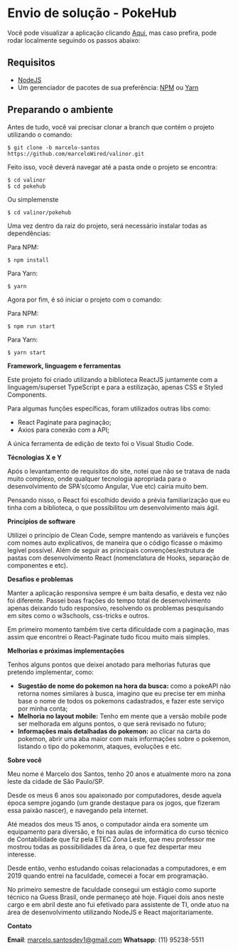 # Envio de solução - PokeHub 

Você pode visualizar a aplicação clicando [Aqui](https://pokehub-amber.vercel.app/), mas caso prefira, pode rodar localmente seguindo os passos abaixo:

## Requisitos
- [NodeJS](https://nodejs.org/en/download/)
- Um gerenciador de pacotes de sua preferência: [NPM](https://nodejs.org/en/download/) ou [Yarn](https://classic.yarnpkg.com/en/docs/install/#windows-stable)

## Preparando o ambiente

Antes de tudo, você vai precisar clonar a branch que contém o projeto utilizando o comando:

```
$ git clone -b marcelo-santos https://github.com/marceloWired/valinor.git
```

Feito isso, você deverá navegar até a pasta onde o projeto se encontra:

```
$ cd valinor
$ cd pokehub
```

Ou simplemenste

```
$ cd valinor/pokehub
```

Uma vez dentro da raiz do projeto, será necessário instalar todas as dependências:

Para NPM:
```
$ npm install
```

Para Yarn:
```
$ yarn
```

Agora por fim, é só iniciar o projeto com o comando:

Para NPM:
```
$ npm run start
```

Para Yarn:
```
$ yarn start
```


**Framework, linguagem e ferramentas**

Este projeto foi criado utilizando a biblioteca ReactJS juntamente com a linguagem/superset TypeScript e para a estilização, apenas CSS e Styled Components.

Para algumas funções específicas, foram utilizados outras libs como:

- React Paginate para paginação;
- Axios para conexão com a API;

A única ferramenta de edição de texto foi o Visual Studio Code.

**Técnologias X e Y**

Após o levantamento de requisitos do site, notei que não se tratava de nada muito complexo, onde qualquer tecnologia apropriada para o desenvolvimento de SPA's(como Angular, Vue etc) cairia muito bem.

Pensando nisso, o React foi escolhido devido a prévia familiarização que eu tinha com a biblioteca, o que possibilitou um desenvolvimento mais ágil.


**Princípios de software**

Utilizei o princípio de Clean Code, sempre mantendo as variáveis e funções com nomes auto explicativos, de maneira que o código ficasse o máximo legível possível. Além de seguir as principais convenções/estrutura de pastas com desenvolvimento React (nomenclatura de Hooks, separação de componentes e etc).

**Desafios e problemas**

Manter a aplicação responsiva sempre é um baita desafio, e desta vez não foi diferente. Passei boas frações do tempo total de desenvolvimento apenas deixando tudo responsivo, resolvendo os problemas pesquisando em sites como o w3schools, css-tricks e outros.

Em primeiro momento também tive certa dificuldade com a paginação, mas assim que encontrei o React-Paginate tudo ficou muito mais simples.

**Melhorias e próximas implementações**

Tenhos alguns pontos que deixei anotado para melhorias futuras que pretendo implementar, como:

- **Sugestão de nome do pokemon na hora da busca:** como a pokeAPI não retorna nomes similares à busca, imagino que eu precise ter em minha base o nome de todos os pokemons cadastrados, e fazer este serviço por minha conta;
- **Melhoria no layout mobile:** Tenho em mente que a versão mobile pode ser melhorada em alguns pontos, o que será revisado no futuro;
- **Informações mais detalhadas do pokemon:** ao clicar na carta do pokemon, abrir uma aba maior com mais informações sobre o pokemon, listando o tipo do pokemonm, ataques, evoluções e etc.


**Sobre você**

Meu nome é Marcelo dos Santos, tenho 20 anos e atualmente moro na zona leste da cidade de São Paulo/SP.

Desde os meus 6 anos sou apaixonado por computadores, desde aquela época sempre jogando (um grande destaque para os jogos, que fizeram essa paixão nascer), e navegando pela internet.

Até meados dos meus 15 anos, o computador ainda era somente um equipamento para diversão, e foi nas aulas de informática  do curso técnico de Contabilidade que fiz pela ETEC Zona Leste, que meu professor me mostrou todas as possibilidades da área, o que fez despertar meu interesse.

Desde então, venho estudando coisas relacionadas a computadores, e em 2019 quando entrei na faculdade, comecei a focar em programação.

No primeiro semestre de faculdade consegui um estágio como suporte técnico na Guess Brasil, onde permaneço até hoje. Fiquei dois anos neste cargo e em abril deste ano fui efetivado para assistente de TI, onde atuo na área de desenvolvimento utilizando NodeJS e React majoritariamente.


**Contato**

**Email**: marcelo.santosdev1@gmail.com
**Whatsapp**: (11) 95238-5511



